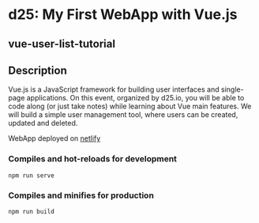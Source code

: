 # d25: My First WebApp with Vue.js

## vue-user-list-tutorial

## Description

Vue.js is a JavaScript framework for building user interfaces and single-page applications.
On this event, organized by d25.io, you will be able to code along (or just take notes) while learning about Vue main features.
We will build a simple user management tool, where users can be created, updated and deleted.

WebApp deployed on [netlify](https://d25-user-list-tutorial.netlify.com/)

### Compiles and hot-reloads for development

```
npm run serve
```

### Compiles and minifies for production

```
npm run build
```
